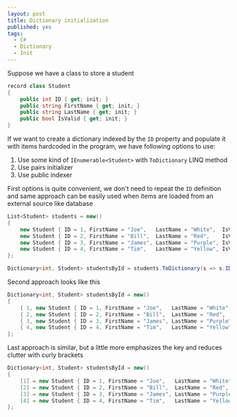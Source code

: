 ```yaml
---
layout: post
title: Dictionary initialization
published: yes
tags:
  - C#
  - Dictionary
  - Init
---
```

Suppose we have a class to store a student

```c#
record class Student
{
    public int ID { get; init; }
    public string FirstName { get; init; }
    public string LastName { get; init; }
    public bool IsValid { get; init; }
}
```

If we want to create a dictionary indexed by the `ID` property and populate it with items hardcoded in the program, we have following options to use:

 1. Use some kind of `IEnumerable<Student>` with `ToDictionary` LINQ method
 2. Use pairs initializer
 3. Use public indexer

First options is quite convenient, we don't need to repeat the `ID` definition and same approach can be easily used when items are loaded from an external source like database

```c#
List<Student> students = new()
{
    new Student { ID = 1, FirstName = "Joe",   LastName = "White",  IsValid = true },
    new Student { ID = 2, FirstName = "Bill",  LastName = "Red",    IsValid = true },
    new Student { ID = 3, FirstName = "James", LastName = "Purple", IsValid = false },
    new Student { ID = 4, FirstName = "Tim",   LastName = "Yellow", IsValid = true },
};

Dictionary<int, Student> studentsById = students.ToDictionary(s => s.ID);
```

Second approach looks like this

```c#
Dictionary<int, Student> studentsById = new()
{
    { 1, new Student { ID = 1, FirstName = "Joe",   LastName = "White",  IsValid = true } },
    { 2, new Student { ID = 2, FirstName = "Bill",  LastName = "Red",    IsValid = true } },
    { 3, new Student { ID = 3, FirstName = "James", LastName = "Purple", IsValid = false } },
    { 4, new Student { ID = 4, FirstName = "Tim",   LastName = "Yellow", IsValid = true } },
};
```

Last approach is similar, but a little more emphasizes the key and reduces clutter with curly brackets

```c#
Dictionary<int, Student> studentsById = new()
{
    [1] = new Student { ID = 1, FirstName = "Joe",   LastName = "White",  IsValid = true },
    [2] = new Student { ID = 2, FirstName = "Bill",  LastName = "Red",    IsValid = true },
    [3] = new Student { ID = 3, FirstName = "James", LastName = "Purple", IsValid = false },
    [4] = new Student { ID = 4, FirstName = "Tim",   LastName = "Yellow", IsValid = true },
};
```
